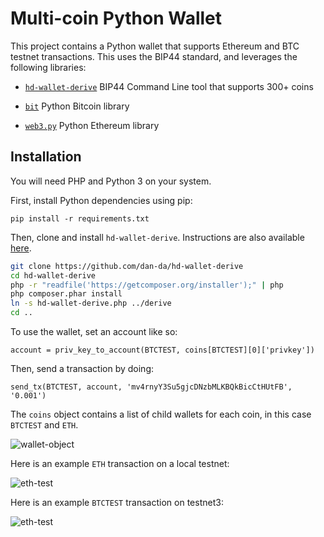 # Multi-coin Python Wallet

This project contains a Python wallet that supports Ethereum and BTC testnet transactions. This uses the BIP44 standard, and leverages the following libraries:

- [`hd-wallet-derive`](https://github.com/dan-da/hd-wallet-derive) BIP44 Command Line tool that supports 300+ coins

- [`bit`](https://ofek.github.io/bit/) Python Bitcoin library

- [`web3.py`](https://github.com/ethereum/web3.py) Python Ethereum library

## Installation

You will need PHP and Python 3 on your system.

First, install Python dependencies using pip:

`pip install -r requirements.txt`

Then, clone and install `hd-wallet-derive`. Instructions are also available [here](https://github.com/dan-da/hd-wallet-derive#installation-and-running).

```bash
git clone https://github.com/dan-da/hd-wallet-derive
cd hd-wallet-derive
php -r "readfile('https://getcomposer.org/installer');" | php
php composer.phar install
ln -s hd-wallet-derive.php ../derive
cd ..
```

To use the wallet, set an account like so:

`account = priv_key_to_account(BTCTEST, coins[BTCTEST][0]['privkey'])`

Then, send a transaction by doing:

`send_tx(BTCTEST, account, 'mv4rnyY3Su5gjcDNzbMLKBQkBicCtHUtFB', '0.001')`

The `coins` object contains a list of child wallets for each coin, in this case `BTCTEST` and `ETH`.

![wallet-object](../../Instructions/Images/wallet-object.png)

Here is an example `ETH` transaction on a local testnet:

![eth-test](../../Instructions/Images/eth-test.png)

Here is an example `BTCTEST` transaction on testnet3:

![eth-test](../../Instructions/Images/btc-test.png)
